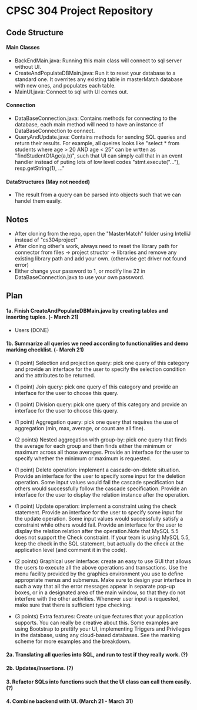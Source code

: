 # CPSC 304 Project Repository

## Code Structure
#### Main Classes
* BackEndMain.java: Running this main class will connect to sql server without UI.
* CreateAndPopulateDBMain.java: Run it to reset your database to a standard one. It overrites any existing table in masterMatch database with new ones, and populates each table.
* MainUI.java: Connect to sql with UI comes out.

#### Connection
* DataBaseConnection.java: Contains methods for connecting to the database, each main method will need to have an instance of DataBaseConnection to connect.
* QueryAndUpdate.java: Contains methods for sending SQL queries and return their results. For example, all queires looks like "select * from students where age > 20 AND age < 25" can be wrtten as "findStudentOfAge(a,b)", such that UI can simply call that in an event handler instead of puting lots of low level codes "stmt.execute("..."), resp.getString(1), ..."

#### DataStructures (May not needed)
* The result from a query can be parsed into objects such that we can handel them easily.


## Notes 
* After cloning from the repo, open the "MasterMatch" folder using IntelliJ instead of "cs304project"
* After cloning other's work, always need to reset the library path for connector from files -> project structor -> libraries and remove any existing library path and add your own. (otherwise get driver not found error)
* Either change your password to 1, or modify line 22 in DataBaseConnection.java to use your own password.


## Plan
#### 1a. Finish CreateAndPopulateDBMain.java by creating tables and inserting tuples. (- March 21)
* Users (DONE)

#### 1b. Summarize all queries we need according to functionalities and demo marking checklist. (- March 21)
* (1 point) Selection and projection query: pick one query of this category and provide an interface for the user to specify the selection condition and the attributes to be returned.

* (1 point) Join query: pick one query of this category and provide an interface for the user to choose this query.

* (1 point) Division query: pick one query of this category and provide an interface for the user to choose this query.

* (1 point) Aggregation query: pick one query that requires the use of aggregation (min, max, average, or count are all fine).

* (2 points) Nested aggregation with group-by: pick one query that finds the average for each group and then finds either the minimum or maximum across all those averages. Provide an interface for the user to specify whether the minimum or maximum is requested.

* (1 point) Delete operation: implement a cascade-on-delete situation. Provide an interface for the user to specify some input for the deletion operation.  Some input values would fail the cascade specification but others would successfully follow the cascade specification. Provide an interface for the user to display the relation instance after the operation.

* (1 point) Update operation: implement a constraint using the check statement. Provide an interface for the user to specify some input for the update operation. Some input values would successfully satisfy a constraint while others would fail. Provide an interface for the user to display the relation relation after the operation.Note that MySQL 5.5 does not support the Check constraint. If your team is using MySQL 5.5, keep the check in the SQL statement, but actually do the check at the application level (and comment it in the code).

* (2 points)  Graphical user interface: create an easy to use GUI  that allows the users to execute all the above operations and transactions. Use the menu facility provided by the graphics environment you use to define appropriate menus and submenus. Make sure to design your interface in such a way that all the error messages appear in separate pop-up boxes, or in a designated area of the main window, so that they do not interfere with the other activities. Whenever user input is requested, make sure that there is sufficient type checking. 

* (3 points) Extra features: Create unique features that your application supports. You can really be creative about this. Some examples are using Bootstrap to prettify your UI, implementing Triggers and Privileges in the database, using any cloud-based databases. See the marking scheme for more examples and the breakdown.

#### 2a. Translating all queries into SQL, and run to test if they really work. (?)

#### 2b. Updates/Insertions. (?)

#### 3. Refactor SQLs into functions such that the UI class can call them easily. (?)

#### 4. Combine backend with UI. (March 21 - March 31)





